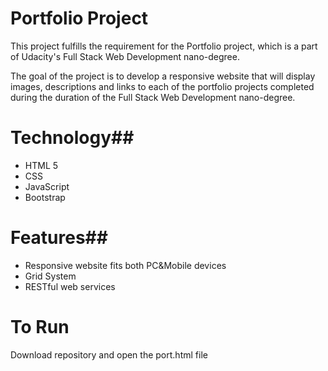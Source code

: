 # Portfolio Project
This project fulfills the requirement for the Portfolio project, which is 
a part of Udacity's Full Stack Web Development nano-degree.

The goal of the project is to develop a responsive website that will display
images, descriptions and links to each of the portfolio projects completed 
during the duration of the Full Stack Web Development nano-degree.

# Technology##
* HTML 5
* CSS
* JavaScript
* Bootstrap

# Features##
* Responsive website fits both PC&Mobile devices
* Grid System
* RESTful web  services

# To Run
  Download repository and open the port.html file
